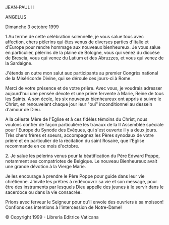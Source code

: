 JEAN-PAUL II

ANGELUS

Dimanche 3 octobre 1999

1.Au terme de cette célébration solennelle, je vous salue tous avec affection, chers pèlerins qui êtes venus de diverses parties d'Italie et d'Europe pour rendre hommage aux nouveaux bienheureux. Je vous salue en particulier, pèlerins de la plaine de Bologne, vous qui venez du diocèse de Brescia, vous qui venez du Latium et des Abruzzes, et vous qui venez de la Sardaigne.

J'étends en outre mon salut aux participants au premier Congrès national de la Miséricorde Divine, qui se déroule ces jours-ci à Rome.

Merci de votre présence et de votre prière. Avec vous, je voudrais adresser aujourd'hui une pensée dévote et une prière fervente à Marie, Reine de tous les Saints. A son école, les six nouveaux bienheureux ont appris à suivre le Christ, en renouvelant chaque jour leur "oui" inconditionnel au dessein d'amour de Dieu.

A la céleste Mère de l'Eglise et à ces fidèles témoins du Christ, nous voulons confier de façon particulière les travaux de la II Assemblée spéciale pour l'Europe du Synode des Evêques, qui s'est ouverte il y a deux jours. Très chers frères et soeurs, accompagnez les Pères synodaux de votre prière et en particulier de la récitation du saint Rosaire, que l'Eglise recommande en ce mois d'octobre.

2\. Je salue les pèlerins venus pour la béatification du Père Edward Poppe, notamment ses compatriotes de Belgique. Le nouveau Bienheureux avait une grande dévotion à la Vierge Marie.

Je les encourage à prendre le Père Poppe pour guide dans leur vie chrétienne. J'invite les prêtres à redécouvrir sa vie et son message, pour être des instruments par lesquels Dieu appelle des jeunes à le servir dans le sacerdoce ou dans la vie consacrée.

Prions avec ferveur le Seigneur pour qu'il envoie des ouvriers à sa moisson! Confions ces intentions à l'intercession de Notre-Dame!

© Copyright 1999 - Libreria Editrice Vaticana